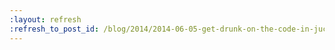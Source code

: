 ```yaml
---
:layout: refresh
:refresh_to_post_id: /blog/2014/2014-06-05-get-drunk-on-the-code-in-juc-boston
---
```

